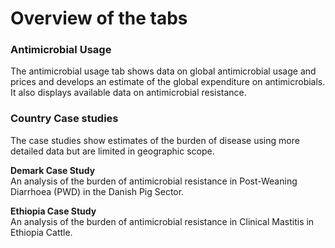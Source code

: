 # Overview of the tabs

<h3>Antimicrobial Usage</h3>
	<p>
	The antimicrobial usage tab shows data on global antimicrobial usage and prices and develops an estimate of the global expenditure on antimicrobials.  It also displays available data on antimicrobial resistance.
	</p>
<h3>Country Case studies</h3>
	<p>
	The case studies show estimates of the burden of disease using more detailed data but are limited in geographic scope.
	</p>
	<p><b>Demark Case Study</b>
	<br />
	An analysis of the burden of antimicrobial resistance in Post-Weaning Diarrhoea (PWD) in the Danish Pig Sector.
	</p>
	<p><b>Ethiopia Case Study</b>
	<br />
	An analysis of the burden of antimicrobial resistance in Clinical Mastitis in Ethiopia Cattle.
	</p>
